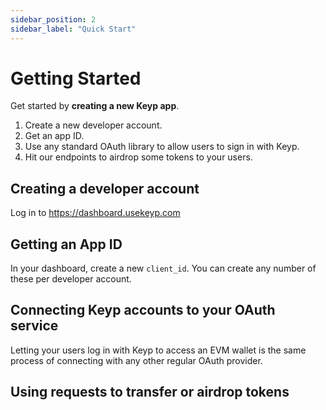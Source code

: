 ```yaml
---
sidebar_position: 2
sidebar_label: "Quick Start"
---
```


# Getting Started

Get started by **creating a new Keyp app**.

1. Create a new developer account.
2. Get an app ID.
3. Use any standard OAuth library to allow users to sign in with Keyp.
4. Hit our endpoints to airdrop some tokens to your users.

## Creating a developer account

Log in to https://dashboard.usekeyp.com

## Getting an App ID

In your dashboard, create a new `client_id`. You can create any number of these per developer account.

## Connecting Keyp accounts to your OAuth service

Letting your users log in with Keyp to access an EVM wallet is the same process of connecting with any other regular OAuth provider.

## Using requests to transfer or airdrop tokens
